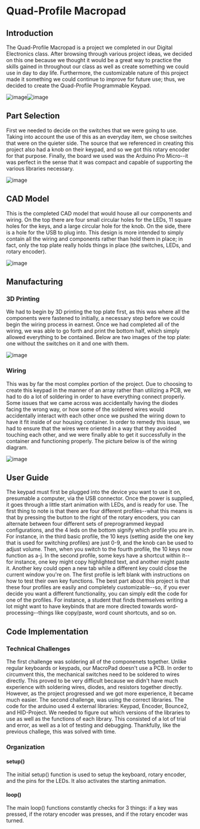 # Quad-Profile Macropad

## Introduction

The Quad-Profile Macropad is a project we completed in our Digital Electronics class. After browsing through various project ideas, we decided on this one because we thought it would be a great way to practice the skills gained in throughout our class as well as create something we could use in day to day life. Furthermore, the customizable nature of this project made it something we could continue to improve for future use; thus, we decided to create the Quad-Profile Programmable Keypad. 

![image](https://user-images.githubusercontent.com/75506860/149467141-fce9367c-0101-465c-8d46-ae691f0a9bba.png)![image](https://user-images.githubusercontent.com/75506860/149467186-e9e70b88-b959-47b1-9bac-b2b50e576839.png)

## Part Selection

First we needed to decide on the switches that we were going to use. Taking into account the use of this as an everyday item, we chose switches that were on the quieter side. The source that we referenced in creating this project also had a knob on their keypad, and so we got this rotary encoder for that purpose. Finally, the board we used was the Arduino Pro Micro--it was perfect in the sense that it was compact and capable of supporting the various libraries necessary.

![image](https://user-images.githubusercontent.com/75506860/149284897-bcbd84eb-63aa-4d56-8cb0-28fd5df1fab5.png)

## CAD Model

This is the completed CAD model that would house all our components and wiring. On the top there are four small circular holes for the LEDs, 11 square holes for the keys, and a large circular hole for the knob. On the side, there is a hole for the USB to plug into. This design is more intended to simply contain all the wiring and components rather than hold them in place; in fact, only the top plate really holds things in place (the switches, LEDs, and rotary encoder).

![image](https://user-images.githubusercontent.com/78373556/149578105-697a05ef-d9ae-4e02-80de-ac02d6127197.png)

## Manufacturing

### 3D Printing

We had to begin by 3D printing the top plate first, as this was where all the components were fastened to initially, a necessary step before we could begin the wiring process in earnest. Once we had completed all of the wiring, we was able to go forth and print the bottom half, which simply allowed everything to be contained. Below are two images of the top plate: one without the switches on it and one with them.

![image](https://user-images.githubusercontent.com/75506860/149285208-238d3bab-b4b3-4506-a2ac-ebd031e27e33.png)

### Wiring

This was by far the most complex portion of the project. Due to choosing to create this keypad in the manner of an array rather than utilizing a PCB, we had to do a lot of soldering in order to have everything connect properly. Some issues that we came across was accidentally having the diodes facing the wrong way, or how some of the soldered wires would accidentally interact with each other once we pushed the wiring down to have it fit inside of our housing container. In order to remedy this issue, we had to ensure that the wires were oriented in a way that they avoided touching each other, and we were finally able to get it successfully in the container and functioning properly. The picture below is of the wiring diagram.

![image](https://user-images.githubusercontent.com/75506860/149280266-92cd7773-f6e2-4f8d-90a3-e38c987e9077.png)


## User Guide

The keypad must first be plugged into the device you want to use it on, presumable a computer, via the USB connector. Once the power is supplied, it goes through a little start animation with LEDs, and is ready for use. The first thing to note is that there are four different profiles--what this means is that by pressing the button to the right of the rotary encoders, you can alternate between four different sets of preprogrammed keypad configurations, and the 4 leds on the bottom signify which profile you are in. For instance, in the third basic profile, the 10 keys (setting aside the one key that is used for switching profiles) are just 0-9, and the knob can be used to adjust volume. Then, when you switch to the fourth profile, the 10 keys now function as a-j. In the second profile, some keys have a shortcut within it--for instance, one key might copy highlighted text, and another might paste it. Another key could open a new tab while a different key could close the current window you're on. The first profile is left blank with instructions on how to test their own key functions. The best part about this project is that these four profiles are easily and completely customizable--so, if you ever decide you want a different functionality, you can simply edit the code for one of the profiles. For instance, a student that finds themselves writing a lot might want to have keybinds that are more directed towards word-processing--things like copy/paste, word count shortcuts, and so on. 

## Code Implementation

### Technical Challenges
The first challenge was soldering all of the componenets together. Unlike regular keyboards or keypads, our MacroPad doesn't use a PCB. In order to circumvent this, the mechanical switches need to be soldered to wires directly. This proved to be very difficult because we didn't have much experience with soldering wires, diodes, and resistors together directly. However, as the project progressed and we got more experience, it became much easier.
The second challenge, was using the correct libraries. The code for the arduino used 4 external libraries: Keypad, Encoder, Bounce2, and HID-Project. We needed to figure out which versions of the libraries to use as well as the functions of each library. This consisted of a lot of trial and error, as well as a lot of testing and debugging. Thankfully, like the previous challege, this was solved with time.

### Organization

#### setup()
The initial setup() function is used to setup the keyboard, rotary encoder, and the pins for the LEDs. It also activates the starting animation.

#### loop()
The main loop() functions constantly checks for 3 things: if a key was pressed, if the rotary encoder was presses, and if the rotary encoder was turned.
